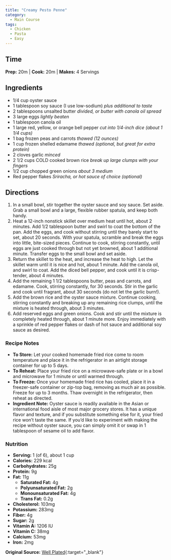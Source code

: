 ```yaml
---
title: "Creamy Pesto Penne"
category:
  - Main Course
tags:
  - Chicken
  - Pasta
  - Easy
---
```


## Time
**Prep:** 20m | **Cook:** 20m | **Makes:** 4 Servings

## Ingredients
* 1/4 cup oyster sauce
* 1 tablespoon soy sauce (I use low-sodium) _plus additional to taste_
* 2 tablespoons unsalted butter _divided, or butter with canola oil spread_
* 3 large eggs _lightly beaten_
* 1 tablespoon canola oil
* 1 large red, yellow, or orange bell pepper _cut into 1/4-inch dice (about 1 1/4 cups)_
* 1 bag frozen peas and carrots _thawed (12 ounces)_
* 1 cup frozen shelled edamame _thawed (optional, but great for extra protein)_
* 2 cloves garlic _minced_
* 2 1/2 cups COLD cooked brown rice _break up large clumps with your fingers_
* 1/2 cup chopped green onions _about 3 medium_
* Red pepper flakes _Sriracha, or hot sauce of choice (optional)_

## Directions
1. In a small bowl, stir together the oyster sauce and soy sauce. Set aside. Grab a small bowl and a large, flexible rubber spatula, and keep both handy.
2. Heat a 12-inch nonstick skillet over medium heat until hot, about 2 minutes. Add 1/2 tablespoon butter and swirl to coat the bottom of the pan. Add the eggs, and cook without stirring until they barely start to set, about 20 seconds. With your spatula, scramble and break the eggs into little, bite-sized pieces. Continue to cook, stirring constantly, until eggs are just cooked through but not yet browned, about 1 additional minute. Transfer eggs to the small bowl and set aside.
3. Return the skillet to the heat, and increase the heat to high. Let the skillet warm until it is nice and hot, about 1 minute. Add the canola oil, and swirl to coat. Add the diced bell pepper, and cook until it is crisp-tender, about 4 minutes.
4. Add the remaining 1 1/2 tablespoons butter, peas and carrots, and edamame. Cook, stirring constantly, for 30 seconds. Stir in the garlic and cook until fragrant, about 30 seconds (do not let the garlic burn!).
5. Add the brown rice and the oyster sauce mixture. Continue cooking, stirring constantly and breaking up any remaining rice clumps, until the mixture is heated through, about 3 minutes.
6. Add reserved eggs and green onions. Cook and stir until the mixture is completely heated through, about 1 minute more. Enjoy immediately with a sprinkle of red pepper flakes or dash of hot sauce and additional soy sauce as desired.

### Recipe Notes

* **To Store:** Let your cooked homemade fried rice come to room temperature and place it in the refrigerator in an airtight storage container for up to 5 days.
* **To Reheat:** Place your fried rice on a microwave-safe plate or in a bowl and microwave for 1 minute or until warmed through.
* **To Freeze:** Once your homemade fried rice has cooled, place it in a freezer-safe container or zip-top bag, removing as much air as possible. Freeze for up to 3 months. Thaw overnight in the refrigerator, then reheat as directed.
* **Ingredient Note:** Oyster sauce is readily available in the Asian or international food aisle of most major grocery stores. It has a unique flavor and texture, and if you substitute something else for it, your fried rice won’t taste the same. If you’d like to experiment with making the recipe without oyster sauce, you can simply omit it or swap in 1 tablespoon of sesame oil to add flavor.

### Nutrition

- **Serving:** 1 (of 6), about 1 cup
- **Calories:** 229 kcal
- **Carbohydrates:** 25g
- **Protein:** 9g
- **Fat:** 11g
    - **Saturated Fat:** 4g
    - **Polyunsaturated Fat:** 2g
    - **Monounsaturated Fat:** 4g
    - **Trans Fat:** 0.2g
- **Cholesterol:** 103mg
- **Potassium:** 283mg
- **Fiber:** 4g
- **Sugar:** 2g
- **Vitamin A:** 1206 IU
- **Vitamin C:** 38mg
- **Calcium:** 53mg
- **Iron:** 2mg

**Original Source:** [Well Plated](https://www.wellplated.com/homemade-fried-rice/#wprm-recipe-container-40284){:target="_blank"}
